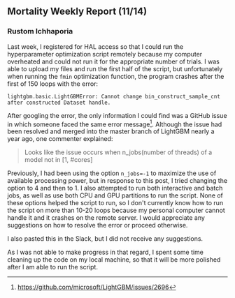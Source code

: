 ## Mortality Weekly Report (11/14)
### Rustom Ichhaporia

Last week, I registered for HAL access so that I could run the hyperparameter optimization script remotely because my computer overheated and could not run it for the appropriate number of trials. I was able to upload my files and run the first half of the script, but unfortunately when running the `fmin` optimization function, the program crashes after the first of 150 loops with the error: 

```
lightgbm.basic.LightGBMError: Cannot change bin_construct_sample_cnt after constructed Dataset handle.
```

After googling the error, the only information I could find was a GitHub issue in which someone faced the same error message[^1]. Although the issue had been resolved and merged into the master branch of LightGBM nearly a year ago, one commenter explained: 

> Looks like the issue occurs when n_jobs(number of threads) of a model not in [1, #cores]

Previously, I had been using the option `n_jobs=-1` to maximize the use of available processing power, but in response to this post, I tried changing the option to 4 and then to 1. I also attempted to run both interactive and batch jobs, as well as use both CPU and GPU partitions to run the script. None of these options helped the script to run, so I don't currently know how to run the script on more than 10-20 loops because my personal computer cannot handle it and it crashes on the remote server. I would appreciate any suggestions on how to resolve the error or proceed otherwise. 

I also pasted this in the Slack, but I did not receive any suggestions. 

As I was not able to make progress in that regard, I spent some time cleaning up the code on my local machine, so that it will be more polished after I am able to run the script. 

[^1]: https://github.com/microsoft/LightGBM/issues/2696